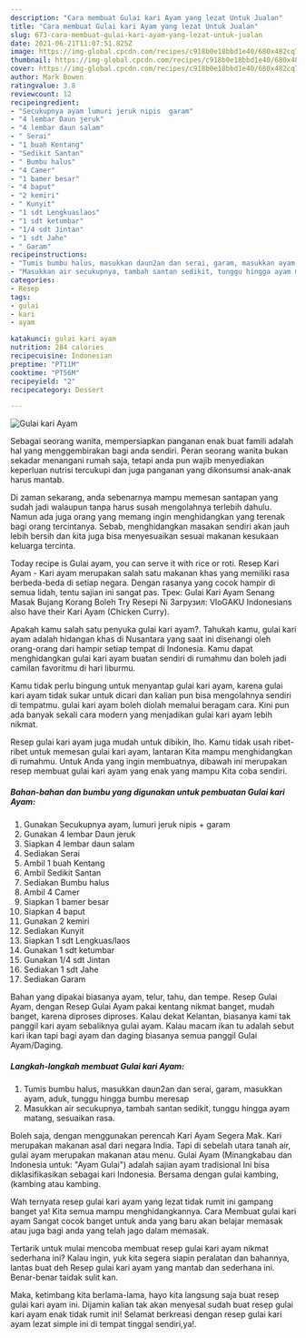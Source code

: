 ```yaml
---
description: "Cara membuat Gulai kari Ayam yang lezat Untuk Jualan"
title: "Cara membuat Gulai kari Ayam yang lezat Untuk Jualan"
slug: 673-cara-membuat-gulai-kari-ayam-yang-lezat-untuk-jualan
date: 2021-06-21T11:07:51.825Z
image: https://img-global.cpcdn.com/recipes/c918b0e18bbd1e40/680x482cq70/gulai-kari-ayam-foto-resep-utama.jpg
thumbnail: https://img-global.cpcdn.com/recipes/c918b0e18bbd1e40/680x482cq70/gulai-kari-ayam-foto-resep-utama.jpg
cover: https://img-global.cpcdn.com/recipes/c918b0e18bbd1e40/680x482cq70/gulai-kari-ayam-foto-resep-utama.jpg
author: Mark Bowen
ratingvalue: 3.8
reviewcount: 12
recipeingredient:
- "Secukupnya ayam lumuri jeruk nipis  garam"
- "4 lembar Daun jeruk"
- "4 lembar daun salam"
- " Serai"
- "1 buah Kentang"
- "Sedikit Santan"
- " Bumbu halus"
- "4 Camer"
- "1 bamer besar"
- "4 baput"
- "2 kemiri"
- " Kunyit"
- "1 sdt Lengkuaslaos"
- "1 sdt ketumbar"
- "1/4 sdt Jintan"
- "1 sdt Jahe"
- " Garam"
recipeinstructions:
- "Tumis bumbu halus, masukkan daun2an dan serai, garam, masukkan ayam, aduk, tunggu hingga bumbu meresap"
- "Masukkan air secukupnya, tambah santan sedikit, tunggu hingga ayam matang, sesuaikan rasa."
categories:
- Resep
tags:
- gulai
- kari
- ayam

katakunci: gulai kari ayam 
nutrition: 284 calories
recipecuisine: Indonesian
preptime: "PT11M"
cooktime: "PT56M"
recipeyield: "2"
recipecategory: Dessert

---
```



![Gulai kari Ayam](https://img-global.cpcdn.com/recipes/c918b0e18bbd1e40/680x482cq70/gulai-kari-ayam-foto-resep-utama.jpg)

Sebagai seorang wanita, mempersiapkan panganan enak buat famili adalah hal yang menggembirakan bagi anda sendiri. Peran seorang  wanita bukan sekadar menangani rumah saja, tetapi anda pun wajib menyediakan keperluan nutrisi tercukupi dan juga panganan yang dikonsumsi anak-anak harus mantab.

Di zaman  sekarang, anda sebenarnya mampu memesan santapan yang sudah jadi walaupun tanpa harus susah mengolahnya terlebih dahulu. Namun ada juga orang yang memang ingin menghidangkan yang terenak bagi orang tercintanya. Sebab, menghidangkan masakan sendiri akan jauh lebih bersih dan kita juga bisa menyesuaikan sesuai makanan kesukaan keluarga tercinta. 

Today recipe is Gulai ayam, you can serve it with rice or roti. Resep Kari Ayam - Kari ayam merupakan salah satu makanan khas yang memiliki rasa berbeda-beda di setiap negara. Dengan rasanya yang cocok hampir di semua lidah, tentu sajian ini sangat pas. Трек: Gulai Kari Ayam Senang Masak Bujang Korang Boleh Try Resepi Ni Загрузил: VloGAKU Indonesians also have their Kari Ayam (Chicken Curry).

Apakah kamu salah satu penyuka gulai kari ayam?. Tahukah kamu, gulai kari ayam adalah hidangan khas di Nusantara yang saat ini disenangi oleh orang-orang dari hampir setiap tempat di Indonesia. Kamu dapat menghidangkan gulai kari ayam buatan sendiri di rumahmu dan boleh jadi camilan favoritmu di hari liburmu.

Kamu tidak perlu bingung untuk menyantap gulai kari ayam, karena gulai kari ayam tidak sukar untuk dicari dan kalian pun bisa mengolahnya sendiri di tempatmu. gulai kari ayam boleh diolah memalui beragam cara. Kini pun ada banyak sekali cara modern yang menjadikan gulai kari ayam lebih nikmat.

Resep gulai kari ayam juga mudah untuk dibikin, lho. Kamu tidak usah ribet-ribet untuk memesan gulai kari ayam, lantaran Kita mampu menghidangkan di rumahmu. Untuk Anda yang ingin membuatnya, dibawah ini merupakan resep membuat gulai kari ayam yang enak yang mampu Kita coba sendiri.

<!--inarticleads1-->

##### Bahan-bahan dan bumbu yang digunakan untuk pembuatan Gulai kari Ayam:

1. Gunakan Secukupnya ayam, lumuri jeruk nipis + garam
1. Gunakan 4 lembar Daun jeruk
1. Siapkan 4 lembar daun salam
1. Sediakan  Serai
1. Ambil 1 buah Kentang
1. Ambil Sedikit Santan
1. Sediakan  Bumbu halus
1. Ambil 4 Camer
1. Siapkan 1 bamer besar
1. Siapkan 4 baput
1. Gunakan 2 kemiri
1. Sediakan  Kunyit
1. Siapkan 1 sdt Lengkuas/laos
1. Gunakan 1 sdt ketumbar
1. Gunakan 1/4 sdt Jintan
1. Sediakan 1 sdt Jahe
1. Sediakan  Garam


Bahan yang dipakai biasanya ayam, telur, tahu, dan tempe. Resep Gulai Ayam, dengan Resep Gulai Ayam pakai kentang nikmat banget, mudah banget, karena diproses diproses. Kalau dekat Kelantan, biasanya kami tak panggil kari ayam sebaliknya gulai ayam. Kalau macam ikan tu adalah sebut kari ikan tapi bagi ayam dan daging biasanya semua panggil Gulai Ayam/Daging. 

<!--inarticleads2-->

##### Langkah-langkah membuat Gulai kari Ayam:

1. Tumis bumbu halus, masukkan daun2an dan serai, garam, masukkan ayam, aduk, tunggu hingga bumbu meresap
1. Masukkan air secukupnya, tambah santan sedikit, tunggu hingga ayam matang, sesuaikan rasa.


Boleh saja, dengan menggunakan perencah Kari Ayam Segera Mak. Kari merupakan makanan asal dari negara India. Tapi di sebelah utara tanah air, gulai ayam merupakan makanan atau menu. Gulai Ayam (Minangkabau dan Indonesia untuk: &#34;Ayam Gulai&#34;) adalah sajian ayam tradisional Ini bisa diklasifikasikan sebagai kari Indonesia. Bersama dengan gulai kambing, (kambing atau kambing. 

Wah ternyata resep gulai kari ayam yang lezat tidak rumit ini gampang banget ya! Kita semua mampu menghidangkannya. Cara Membuat gulai kari ayam Sangat cocok banget untuk anda yang baru akan belajar memasak atau juga bagi anda yang telah jago dalam memasak.

Tertarik untuk mulai mencoba membuat resep gulai kari ayam nikmat sederhana ini? Kalau ingin, yuk kita segera siapin peralatan dan bahannya, lantas buat deh Resep gulai kari ayam yang mantab dan sederhana ini. Benar-benar taidak sulit kan. 

Maka, ketimbang kita berlama-lama, hayo kita langsung saja buat resep gulai kari ayam ini. Dijamin kalian tak akan menyesal sudah buat resep gulai kari ayam enak tidak rumit ini! Selamat berkreasi dengan resep gulai kari ayam lezat simple ini di tempat tinggal sendiri,ya!.

